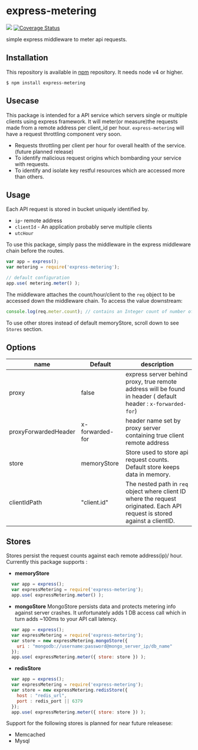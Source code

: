 # express-metering
![](https://api.travis-ci.org/chartotu19/express-metering.svg?branch=master) [![Coverage Status](https://coveralls.io/repos/github/chartotu19/express-metering/badge.svg?branch=master)](https://coveralls.io/github/chartotu19/express-metering?branch=master)

simple express middleware to meter api requests.


## Installation
This repository is available in [npm](https://npmjs.org) repository. It needs node v4 or higher.
```
$ npm install express-metering
```
## Usecase
This package is intended for a API service which servers single or multiple clients using express framework. It will meter(or measure)the requests made from a remote address per client_id per hour. `express-metering` will have a request throttling component very soon.
* Requests throttling per client per hour for overall health of the service. (future planned release)
* To identify malicious request origins which bombarding your service with requests. 
* To identify and isolate key restful resources which are accessed more than others.

## Usage
Each API request is stored in bucket uniquely identified by. 
* `ip`- remote address
* `clientId` - An application probably serve multiple clients
* `utcHour`

To use this package, simply pass the middleware in the express middleware chain before the routes.
```javascript
var app = express();
var metering = require('express-metering');

// default configuration 
app.use( metering.meter() );

```
The middleware attaches the count/hour/client to the `req` object to be accessed down the middleware chain. To access the value downstream:
```javascript
console.log(req.meter.count); // contains an Integer count of number of requests for the client in the last utcHour.
```


To use other stores instead of default memoryStore, scroll down to see `Stores` section. 


## Options
name | Default | description
------------ | ------------- | -------------
proxy | false | express server behind proxy, true remote address will be found in header ( default header : `x-forwarded-for`)
proxyForwardedHeader | x-forwarded-for | header name set by proxy server containing true client remote address
store | memoryStore | Store used to store api request counts. Default store keeps data in memory.
clientIdPath | "client.id" | The nested path in `req` object where client ID where the request originated. Each API request is stored against a clientID.

## Stores

Stores persist the request counts against each remote address(ip)/ hour. Currently this package supports :
* **memoryStore**
```javascript
  var app = express();
  var expressMetering = require('express-metering');
  app.use( expressMetering.meter() );
```

* **mongoStore**
MongoStore persists data and protects metering info against server crashes. It unfortunately adds 1 DB access call which in turn adds ~100ms to your API call latency. 
```javascript
  var app = express();
  var expressMetering = require('express-metering');
  var store = new expressMetering.mongoStore({
    uri : "mongodb://username:password@mongo_server_ip/db_name"
  });
  app.use( expressMetering.meter({ store: store }) );
```
* **redisStore**
```javascript
  var app = express();
  var expressMetering = require('express-metering');
  var store = new expressMetering.redisStore({
    host : "redis_url",
    port : redis_port || 6379
  });
  app.use( expressMetering.meter({ store: store }) );
```

Support for the following stores is planned for near future releasese:
* Memcached
* Mysql
